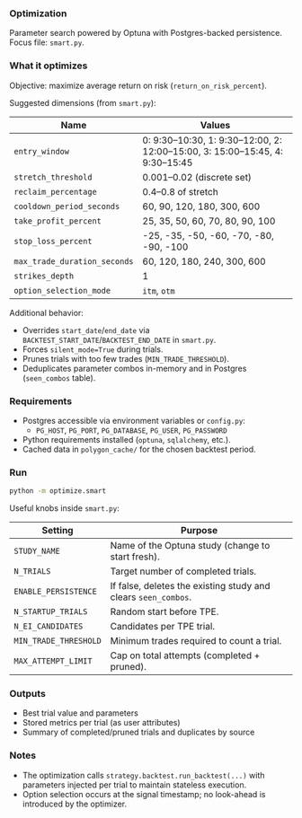 ### Optimization

Parameter search powered by Optuna with Postgres-backed persistence. Focus file: `smart.py`.

### What it optimizes

Objective: maximize average return on risk (`return_on_risk_percent`).

Suggested dimensions (from `smart.py`):

| Name | Values |
|---|---|
| `entry_window` | 0: 9:30–10:30, 1: 9:30–12:00, 2: 12:00–15:00, 3: 15:00–15:45, 4: 9:30–15:45 |
| `stretch_threshold` | 0.001–0.02 (discrete set) |
| `reclaim_percentage` | 0.4–0.8 of stretch |
| `cooldown_period_seconds` | 60, 90, 120, 180, 300, 600 |
| `take_profit_percent` | 25, 35, 50, 60, 70, 80, 90, 100 |
| `stop_loss_percent` | -25, -35, -50, -60, -70, -80, -90, -100 |
| `max_trade_duration_seconds` | 60, 120, 180, 240, 300, 600 |
| `strikes_depth` | 1 |
| `option_selection_mode` | `itm`, `otm` |

Additional behavior:
- Overrides `start_date`/`end_date` via `BACKTEST_START_DATE`/`BACKTEST_END_DATE` in `smart.py`.
- Forces `silent_mode=True` during trials.
- Prunes trials with too few trades (`MIN_TRADE_THRESHOLD`).
- Deduplicates parameter combos in-memory and in Postgres (`seen_combos` table).

### Requirements

- Postgres accessible via environment variables or `config.py`:
  - `PG_HOST`, `PG_PORT`, `PG_DATABASE`, `PG_USER`, `PG_PASSWORD`
- Python requirements installed (`optuna`, `sqlalchemy`, etc.).
- Cached data in `polygon_cache/` for the chosen backtest period.

### Run

```bash
python -m optimize.smart
```

Useful knobs inside `smart.py`:

| Setting | Purpose |
|---|---|
| `STUDY_NAME` | Name of the Optuna study (change to start fresh). |
| `N_TRIALS` | Target number of completed trials. |
| `ENABLE_PERSISTENCE` | If false, deletes the existing study and clears `seen_combos`. |
| `N_STARTUP_TRIALS` | Random start before TPE. |
| `N_EI_CANDIDATES` | Candidates per TPE trial. |
| `MIN_TRADE_THRESHOLD` | Minimum trades required to count a trial. |
| `MAX_ATTEMPT_LIMIT` | Cap on total attempts (completed + pruned). |

### Outputs

- Best trial value and parameters
- Stored metrics per trial (as user attributes)
- Summary of completed/pruned trials and duplicates by source

### Notes

- The optimization calls `strategy.backtest.run_backtest(...)` with parameters injected per trial to maintain stateless execution.
- Option selection occurs at the signal timestamp; no look-ahead is introduced by the optimizer.


